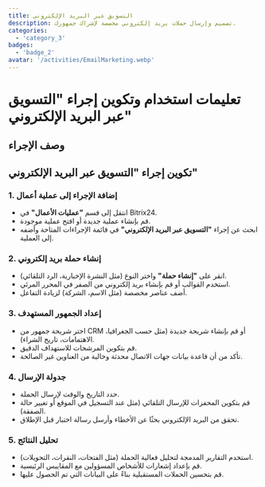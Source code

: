 ```yaml
---
title: التسويق عبر البريد الإلكتروني
description: تصميم وإرسال حملات بريد إلكتروني مخصصة لإشراك جمهورك.
categories: 
  - 'category_3'
badges: 
  - 'badge_2'
avatar: '/activities/EmailMarketing.webp'
---
```

# تعليمات استخدام وتكوين إجراء "التسويق عبر البريد الإلكتروني"

## وصف الإجراء

## **تكوين إجراء "التسويق عبر البريد الإلكتروني"**

### 1. إضافة الإجراء إلى عملية أعمال
- انتقل إلى قسم **"عمليات الأعمال"** في Bitrix24.
- قم بإنشاء عملية جديدة أو افتح عملية موجودة.
- ابحث عن إجراء **"التسويق عبر البريد الإلكتروني"** في قائمة الإجراءات المتاحة وأضفه إلى العملية.

### 2. إنشاء حملة بريد إلكتروني
- انقر على **"إنشاء حملة"** واختر النوع (مثل النشرة الإخبارية، الرد التلقائي).
- استخدم القوالب أو قم بإنشاء بريد إلكتروني من الصفر في المحرر المرئي.
- أضف عناصر مخصصة (مثل الاسم، الشركة) لزيادة التفاعل.

### 3. إعداد الجمهور المستهدف
- اختر شريحة جمهور من CRM أو قم بإنشاء شريحة جديدة (مثل حسب الجغرافيا، الاهتمامات، تاريخ الشراء).
- قم بتكوين المرشحات للاستهداف الدقيق.
- تأكد من أن قاعدة بيانات جهات الاتصال محدثة وخالية من العناوين غير الصالحة.

### 4. جدولة الإرسال
- حدد التاريخ والوقت لإرسال الحملة.
- قم بتكوين المحفزات للإرسال التلقائي (مثل عند التسجيل في الموقع أو تغيير حالة الصفقة).
- تحقق من البريد الإلكتروني بحثًا عن الأخطاء وأرسل رسالة اختبار قبل الإطلاق.

### 5. تحليل النتائج
- استخدم التقارير المدمجة لتحليل فعالية الحملة (مثل الفتحات، النقرات، التحويلات).
- قم بإعداد إشعارات للأشخاص المسؤولين مع المقاييس الرئيسية.
- قم بتحسين الحملات المستقبلية بناءً على البيانات التي تم الحصول عليها.